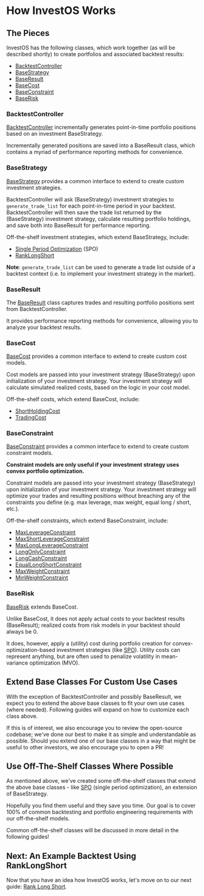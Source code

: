 <h1>How InvestOS Works</h1>

## The Pieces

InvestOS has the following classes, which work together (as will be described shortly) to create portfolios and associated backtest results:

-   [BacktestController](https://github.com/ForecastOS/investos/blob/1d5fb91ab2e36f2014b5b26fe0e6001f5b89321d/investos/portfolio/backtest_controller.py)
-   [BaseStrategy](https://github.com/ForecastOS/investos/blob/1d5fb91ab2e36f2014b5b26fe0e6001f5b89321d/investos/portfolio/strategy/base_strategy.py)
-   [BaseResult](https://github.com/ForecastOS/investos/blob/1d5fb91ab2e36f2014b5b26fe0e6001f5b89321d/investos/portfolio/result/base_result.py)
-   [BaseCost](https://github.com/ForecastOS/investos/blob/1d5fb91ab2e36f2014b5b26fe0e6001f5b89321d/investos/portfolio/cost_model/base_cost.py)
-   [BaseConstraint](https://github.com/ForecastOS/investos/blob/1d5fb91ab2e36f2014b5b26fe0e6001f5b89321d/investos/portfolio/constraint_model/base_constraint.py)
-   [BaseRisk](https://github.com/ForecastOS/investos/blob/1d5fb91ab2e36f2014b5b26fe0e6001f5b89321d/investos/portfolio/risk_model/base_risk.py)

### BacktestController

[BacktestController](https://github.com/ForecastOS/investos/blob/1d5fb91ab2e36f2014b5b26fe0e6001f5b89321d/investos/portfolio/backtest_controller.py) incrementally generates point-in-time portfolio positions based on an investment BaseStrategy.

Incrementally generated positions are saved into a BaseResult class, which contains a myriad of performance reporting methods for convenience.

### BaseStrategy

[BaseStrategy](https://github.com/ForecastOS/investos/blob/1d5fb91ab2e36f2014b5b26fe0e6001f5b89321d/investos/portfolio/strategy/base_strategy.py) provides a common interface to extend to create custom investment strategies.

BacktestController will ask (BaseStrategy) investment strategies to `generate_trade_list` for each point-in-time period in your backtest. BacktestController will then save the trade list returned by the (BaseStrategy) investment strategy, calculate resulting portfolio holdings, and save both into BaseResult for performance reporting.

Off-the-shelf investment strategies, which extend BaseStrategy, include:

-   [Single Period Optimization](https://github.com/ForecastOS/investos/blob/1d5fb91ab2e36f2014b5b26fe0e6001f5b89321d/investos/portfolio/strategy/spo.py) (SPO)
-   [RankLongShort](https://github.com/ForecastOS/investos/blob/1d5fb91ab2e36f2014b5b26fe0e6001f5b89321d/investos/portfolio/strategy/rank_long_short.py)

**Note**: `generate_trade_list` can be used to generate a trade list outside of a backtest context (i.e. to implement your investment strategy in the market).

### BaseResult

The [BaseResult](https://github.com/ForecastOS/investos/blob/1d5fb91ab2e36f2014b5b26fe0e6001f5b89321d/investos/portfolio/result/base_result.py) class captures trades and resulting portfolio positions sent from BacktestController.

It provides performance reporting methods for convenience, allowing you to analyze your backtest results.

### BaseCost

[BaseCost](https://github.com/ForecastOS/investos/blob/1d5fb91ab2e36f2014b5b26fe0e6001f5b89321d/investos/portfolio/cost_model/base_cost.py) provides a common interface to extend to create custom cost models.

Cost models are passed into your investment strategy (BaseStrategy) upon initialization of your investment strategy. Your investment strategy will calculate simulated realized costs, based on the logic in your cost model.

Off-the-shelf costs, which extend BaseCost, include:

-   [ShortHoldingCost](https://github.com/ForecastOS/investos/blob/1d5fb91ab2e36f2014b5b26fe0e6001f5b89321d/investos/portfolio/cost_model/short_holding_cost.py)
-   [TradingCost](https://github.com/ForecastOS/investos/blob/1d5fb91ab2e36f2014b5b26fe0e6001f5b89321d/investos/portfolio/cost_model/trading_cost.py)

### BaseConstraint

[BaseConstraint](https://github.com/ForecastOS/investos/blob/1d5fb91ab2e36f2014b5b26fe0e6001f5b89321d/investos/portfolio/constraint_model/base_constraint.py) provides a common interface to extend to create custom constraint models.

**Constraint models are only useful if your investment strategy uses convex portfolio optimization.**

Constraint models are passed into your investment strategy (BaseStrategy) upon initialization of your investment strategy. Your investment strategy will optimize your trades and resulting positions without breaching any of the constraints you define (e.g. max leverage, max weight, equal long / short, etc.).

Off-the-shelf constraints, which extend BaseConstraint, include:

-   [MaxLeverageConstraint](https://github.com/ForecastOS/investos/blob/1d5fb91ab2e36f2014b5b26fe0e6001f5b89321d/investos/portfolio/constraint_model/leverage_constraint.py)
-   [MaxShortLeverageConstraint](https://github.com/ForecastOS/investos/blob/1d5fb91ab2e36f2014b5b26fe0e6001f5b89321d/investos/portfolio/constraint_model/leverage_constraint.py#L46C6-L46C6)
-   [MaxLongLeverageConstraint](https://github.com/ForecastOS/investos/blob/1d5fb91ab2e36f2014b5b26fe0e6001f5b89321d/investos/portfolio/constraint_model/leverage_constraint.py#L81)
-   [LongOnlyConstraint](https://github.com/ForecastOS/investos/blob/1d5fb91ab2e36f2014b5b26fe0e6001f5b89321d/investos/portfolio/constraint_model/long_constraint.py#L4)
-   [LongCashConstraint](https://github.com/ForecastOS/investos/blob/1d5fb91ab2e36f2014b5b26fe0e6001f5b89321d/investos/portfolio/constraint_model/long_constraint.py#L43)
-   [EqualLongShortConstraint](https://github.com/ForecastOS/investos/blob/1d5fb91ab2e36f2014b5b26fe0e6001f5b89321d/investos/portfolio/constraint_model/long_constraint.py#L82)
-   [MaxWeightConstraint](https://github.com/ForecastOS/investos/blob/1d5fb91ab2e36f2014b5b26fe0e6001f5b89321d/investos/portfolio/constraint_model/weight_constraint.py#L4)
-   [MinWeightConstraint](https://github.com/ForecastOS/investos/blob/1d5fb91ab2e36f2014b5b26fe0e6001f5b89321d/investos/portfolio/constraint_model/weight_constraint.py#L53)

### BaseRisk

[BaseRisk](https://github.com/ForecastOS/investos/blob/1d5fb91ab2e36f2014b5b26fe0e6001f5b89321d/investos/portfolio/risk_model/base_risk.py) extends BaseCost.

Unlike BaseCost, it does not apply actual costs to your backtest results (BaseResult); realized costs from risk models in your backtest should always be 0.

It does, however, apply a (utility) cost during portfolio creation for convex-optimization-based investment strategies (like [SPO](https://github.com/ForecastOS/investos/blob/1d5fb91ab2e36f2014b5b26fe0e6001f5b89321d/investos/portfolio/strategy/spo.py)). Utility costs can represent anything, but are often used to penalize volatility in mean-variance optimization (MVO).

## Extend Base Classes For Custom Use Cases

With the exception of BacktestController and possibly BaseResult, we expect you to extend the above base classes to fit your own use cases (where needed). Following guides will expand on how to customize each class above.

If this is of interest, we also encourage you to review the open-source codebase; we've done our best to make it as simple and understandable as possible. Should you extend one of our base classes in a way that might be useful to other investors, we also encourage you to open a PR!

## Use Off-The-Shelf Classes Where Possible

As mentioned above, we've created some off-the-shelf classes that extend the above base classes - like [SPO](https://github.com/ForecastOS/investos/blob/1d5fb91ab2e36f2014b5b26fe0e6001f5b89321d/investos/portfolio/strategy/spo.py) (single period optimization), an extension of BaseStrategy.

Hopefully you find them useful and they save you time. Our goal is to cover 100% of common backtesting and portfolio engineering requirements with our off-the-shelf models.

Common off-the-shelf classes will be discussed in more detail in the following guides!

## Next: An Example Backtest Using RankLongShort

Now that you have an idea how InvestOS works, let's move on to our next guide: [Rank Long Short](/guides/simple_examples/rank_long_short).
